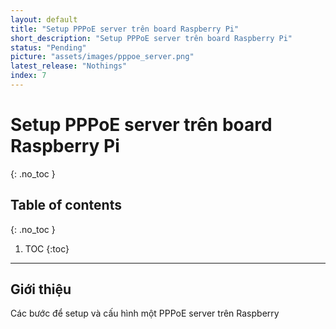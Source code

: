 ```yaml
---
layout: default
title: "Setup PPPoE server trên board Raspberry Pi"
short_description: "Setup PPPoE server trên board Raspberry Pi"
status: "Pending"
picture: "assets/images/pppoe_server.png"
latest_release: "Nothings"
index: 7
---
```


# Setup PPPoE server trên board Raspberry Pi

{: .no_toc }

## Table of contents
{: .no_toc }

1. TOC
{:toc}

-----------------------------------
## Giới thiệu

Các bước để setup và cấu hình một PPPoE server trên Raspberry

